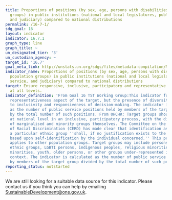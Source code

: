 ```yaml
---
title: Proportions of positions (by sex, age, persons with disabilities and population
  groups) in public institutions (national and local legislatures, public service,
  and judiciary) compared to national distributions
permalink: /16-7-1/
sdg_goal: 16
layout: indicator
indicator: 16.7.1
graph_type: line
graph_title: ~
un_designated_tier: '3'
un_custodian_agency: ~
target_id: '16.7'
goal_meta_link: http://unstats.un.org/sdgs/files/metadata-compilation/Metadata-Goal-16.pdf
indicator_name: Proportions of positions (by sex, age, persons with disabilities and
  population groups) in public institutions (national and local legislatures, public
  service, and judiciary) compared to national distributions
target: Ensure responsive, inclusive, participatory and representative decision-making
  at all levels.
indicator_definition: 'From Goal 16 TST Working Group:This indicator focuses on the
  representativeness aspect of the target, but the presence of diversity also conduces
  to inclusivity and responsiveness of decision-making. The indicator is calculated
  as the number of public service positions held by members of the target group divided
  by the total number of such positions. From OHCHR: Target groups should be identified
  at national level in an inclusive, participatory process, with the direct involvement
  of marginalised and minority groups themselves. The Committee on the Elimination
  of Racial Discrimination (CERD) has made clear that identification as a member of
  a particular ethnic group ''shall, if no justification exists to the contrary, be
  based upon self-identification by the individual concerned.'' This principle also
  applies to other population groups. Target groups may include persons with disabilities,
  ethnic groups, LGBTI persons, indigenous peoples, religious minorities, linguistic
  minorities, youth, older persons, or other groups under-represented in the national
  context. The indicator is calculated as the number of public service positions held
  by members of the target group divided by the total number of such positions.'
reporting_status: notstarted
---
```


We are still looking for a suitable data source for this indicator. Please contact us if you think you can help by emailing <a href="mailto:SustainableDevelopment@ons.gov.uk">SustainableDevelopment@ons.gov.uk</a>.


